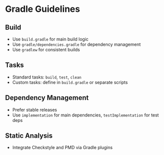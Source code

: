 # Gradle Guidelines

## Build
- Use `build.gradle` for main build logic
- Use `gradle/dependencies.gradle` for dependency management
- Use `gradlew` for consistent builds

## Tasks
- Standard tasks: `build`, `test`, `clean`
- Custom tasks: define in `build.gradle` or separate scripts

## Dependency Management
- Prefer stable releases
- Use `implementation` for main dependencies, `testImplementation` for test deps

## Static Analysis
- Integrate Checkstyle and PMD via Gradle plugins

